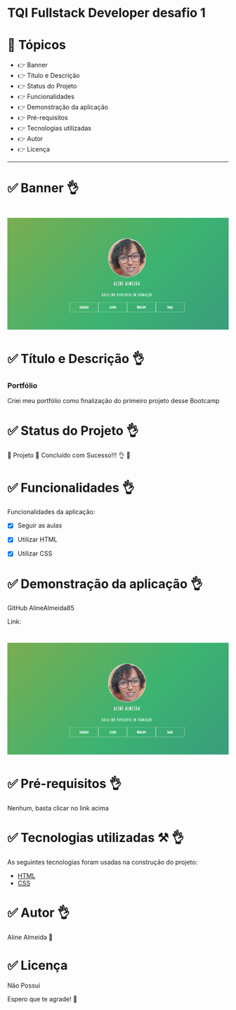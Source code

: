 # TQI Fullstack Developer desafio 1

# 🏁 Tópicos

 * 👉 Banner
 * 👉 Título e Descrição
 * 👉 Status do Projeto
 * 👉 Funcionalidades
 * 👉 Demonstração da aplicação
 * 👉 Pré-requisitos
 * 👉 Tecnologias utilizadas
 * 👉 Autor
 * 👉 Licença

 
 ____________________________________________________________
# ✅ Banner 👌

<h1 align="center">
  <img alt="banner" title="#banner" src="banner.png" style/>
</h1>

# ✅ Título e Descrição 👌

### Portfólio

Criei meu portfólio como finalização do primeiro projeto desse Bootcamp

# ✅ Status do Projeto 👌

🚧 Projeto 🚀 Concluído com Sucesso!!! 👌 🚧

# ✅ Funcionalidades 👌

Funcionalidades da aplicação:

- [x] Seguir as aulas
- [x] Utilizar HTML
- [x] Utilizar CSS


# ✅ Demonstração da aplicação 👌

GitHub
AlineAlmeida85

Link: 

<h1 align="center">
  <img alt="banner" title="#banner" src="banner.png" style/>
</h1>

# ✅ Pré-requisitos 👌

Nenhum, basta clicar no link acima

# ✅ Tecnologias utilizadas ⚒️ 👌

As seguintes tecnologias foram usadas na construção do projeto:

- [HTML](https://expo.io/)
- [CSS](https://nodejs.org/en/)

# ✅ Autor 👌

Aline Almeida 💝

# ✅ Licença

Não Possui

Espero que te agrade! 💝
